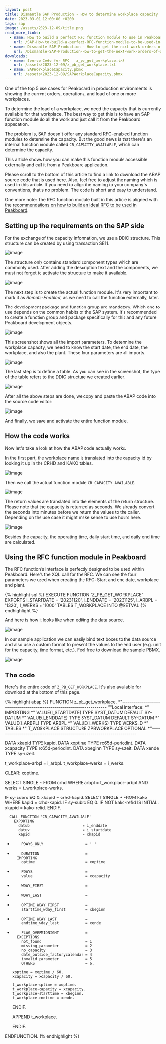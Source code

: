 ```yaml
---
layout: post
title: Dismantle SAP Production - How to determine workplace capacity
date: 2023-03-01 12:00:00 +0200
tags: sap
image: /assets/2023-12-09/title.png
read_more_links:
  - name: How to build a perfect RFC function module to use in Peakboard
    url: /SAP-How-to-build-a-perfect-RFC-function-module-to-be-used-in-Peakboard.html
  - name: Dismantle SAP Production - How to get the next work orders of a workplace by using COOIS transaction
    url: /Dismantle-SAP-Production-How-to-get-the-next-work-orders-of-a-workplace-by-using-COOIS-transaction-in-Peakboard.html
downloads:
  - name: Source Code for RFC - z_pb_get_workplace.txt
    url: /assets/2023-12-09/z_pb_get_workplace.txt
  - name: SAPWorkplaceCapacity.pbmx
    url: /assets/2023-12-09/SAPWorkplaceCapacity.pbmx
---
```


One of the top 5 use cases for Peakboard in production environments is showing the current orders, operations, and load of one or more workplaces.

To determine the load of a workplace, we need the capacity that is currently available for that workplace. The best way to get this is to have an SAP function module do all the work and just call it from the Peakboard application.

The problem is, SAP doesn't offer any standard RFC-enabled function modules to determine the capacity. But the good news is that there's an internal function module called `CR_CAPACITY_AVAILABLE`, which can determine the capacity.

This article shows how you can make this function module accessible externally and call it from a Peakboard application.

Please scroll to the bottom of this article to find a link to download the ABAP source code that is used here. Also, feel free to adjust the naming which is used in this article. If you need to align the naming to your company's conventions, that's no problem. The code is short and easy to understand.

One more note: The RFC function module built in this article is aligned with the [recommendations on how to build an ideal RFC to be used in Peakboard](/SAP-How-to-build-a-perfect-RFC-function-module-to-be-used-in-Peakboard.html).


## Setting up the requirements on the SAP side

For the exchange of the capacity information, we use a DDIC structure. This structure can be created by using transaction SE11.

![image](/assets/2023-12-09/010.png)

The structure only contains standard component types which are commonly used. After adding the description text and the components, we must not forget to activate the structure to make it available.

![image](/assets/2023-12-09/020.png)

The next step is to create the actual function module. It's very important to mark it as *Remote-Enabled*, as we need to call the function externally, later. 

The development package and function group are mandatory. Which one to use depends on the common habits of the SAP system. It's recommended to create a function group and package specifically for this and any future Peakboard development objects.

![image](/assets/2023-12-09/030.png)

This screenshot shows all the import parameters. To determine the workplace capacity, we need to know the start date, the end date, the workplace, and also the plant. These four parameters are all imports.

![image](/assets/2023-12-09/040.png)

The last step is to define a table. As you can see in the screenshot, the type of the table refers to the DDIC structure we created earlier.

![image](/assets/2023-12-09/050.png)

After all the above steps are done, we copy and paste the ABAP code into the source code editor:

![image](/assets/2023-12-09/060.png)

And finally, we save and activate the entire function module.

## How the code works

Now let's take a look at how the ABAP code actually works.

In the first part, the workplace name is translated into the capacity id by looking it up in the CRHD and KAKO tables.

![image](/assets/2023-12-09/070.png)

Then we call the actual function module `CR_CAPACITY_AVAILABLE`.

![image](/assets/2023-12-09/080.png)

The return values are translated into the elements of the return structure. Please note that the capacity is returned as seconds. We already convert the seconds into minutes before we return the values to the caller. Depending on the use case it might make sense to use hours here.

![image](/assets/2023-12-09/090.png)

Besides the capacity, the operating time, daily start time, and daily end time are calculated.

## Using the RFC function module in Peakboard

The RFC function's interface is perfectly designed to be used within Peakboard. Here's the XQL call for the RFC. We can see the four parameters we used when creating the RFC: Start and end date, workplace and plant.

{% highlight sql %}
EXECUTE FUNCTION 'Z_PB_GET_WORKPLACE'
   EXPORTS
      I_STARTDATE = '20231120',
      I_ENDDATE   = '20231125',
      I_ARBPL     = '1320',
      I_WERKS     = '1000'
   TABLES
      T_WORKPLACE INTO @RETVAL
{% endhighlight %}

And here is how it looks like when editing the data source.

![image](/assets/2023-12-09/100.png)

In our sample application we can easily bind text boxes to the data source and also use a custom format to present the values to the end user (e.g. unit for the capacity, time format, etc.). Feel free to download the sample PBMX.

![image](/assets/2023-12-09/110.png)

## The code

Here's the entire code of `Z_PB_GET_WORKPLACE`. It's also available for download at the bottom of this page.

{% highlight abap %}
FUNCTION z_pb_get_workplace.
*"----------------------------------------------------------------------
*"*"Local Interface:
*"  IMPORTING
*"     VALUE(I_STARTDATE) TYPE  SYST_DATUM DEFAULT SY-DATUM
*"     VALUE(I_ENDDATE) TYPE  SYST_DATUM DEFAULT SY-DATUM
*"     VALUE(I_ARBPL) TYPE  ARBPL
*"     VALUE(I_WERKS) TYPE  WERKS_D
*"  TABLES
*"      T_WORKPLACE STRUCTURE  ZPBWORKPLACE OPTIONAL
*"----------------------------------------------------------------------

  DATA xkapid TYPE kapid.
  DATA xoptime TYPE rc65d-periodint.
  DATA xcapacity TYPE rc65d-periodint.
  DATA xbeginn TYPE sy-uzeit.
  DATA xende TYPE sy-uzeit.

  t_workplace-arbpl = i_arbpl.
  t_workplace-werks = i_werks.

  CLEAR: xoptime.

  SELECT SINGLE * FROM crhd WHERE arbpl = t_workplace-arbpl AND werks = t_workplace-werks.

  IF sy-subrc EQ 0.
    xkapid = crhd-kapid.
    SELECT SINGLE * FROM kako WHERE kapid = crhd-kapid.
    IF sy-subrc EQ 0.
      IF NOT kako-refid IS INITIAL.
        xkapid = kako-refid.
      ENDIF.

      CALL FUNCTION 'CR_CAPACITY_AVAILABLE'
        EXPORTING
          datub                        = i_enddate
          datuv                        = i_startdate
          kapid                        = xkapid
*         PDAYS_ONLY                   = ' '
*         DURATION                     =
        IMPORTING
          optime                       = xoptime
*         PDAYS                        =
          value                        = xcapacity
*         WDAY_FIRST                   =
*         WDAY_LAST                    =
*         OPTIME_WDAY_FIRST            =
          starttime_wday_first         = xbeginn
*         OPTIME_WDAY_LAST             =
          endtime_wday_last            = xende
*         FLAG_OVERMIDNIGHT            =
        EXCEPTIONS
          not_found                    = 1
          missing_parameter            = 2
          no_capacity                  = 3
          date_outside_factorycalendar = 4
          invalid_parameter            = 5
          OTHERS                       = 6.

      xoptime = xoptime / 60.
      xcapacity = xcapacity / 60.

      t_workplace-optime = xoptime.
      t_workplace-capacity = xcapacity.
      t_workplace-starttime = xbeginn.
      t_workplace-endtime = xende.


    ENDIF.

    APPEND t_workplace.

  ENDIF.

ENDFUNCTION.
{% endhighlight %}